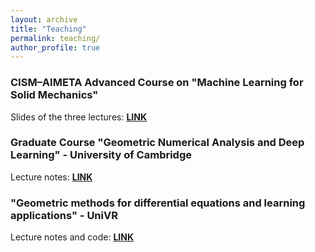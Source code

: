 ```yaml
---
layout: archive
title: "Teaching"
permalink: teaching/
author_profile: true
---
```


### CISM–AIMETA Advanced Course on "Machine Learning for Solid Mechanics"

Slides of the three lectures: [**LINK**](/cism)

### Graduate Course "Geometric Numerical Analysis and Deep Learning" - University of Cambridge

Lecture notes: [**LINK**](/graduateCourseNotes.pdf)

### "Geometric methods for differential equations and learning applications" - UniVR

Lecture notes and code: [**LINK**](/notesunivr)
